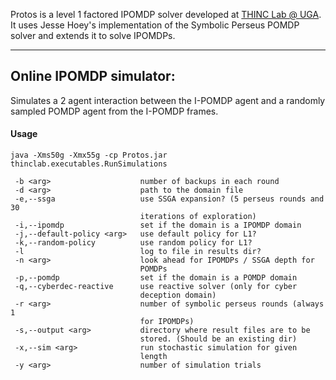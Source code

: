 Protos is a level 1 factored IPOMDP solver developed at [THINC Lab @ UGA](http://thinc.cs.uga.edu/). It uses Jesse Hoey's implementation of the Symbolic Perseus POMDP solver and extends it to solve IPOMDPs. 

******

## Online IPOMDP simulator:
Simulates a 2 agent interaction between the I-POMDP agent and a randomly sampled POMDP agent from the I-POMDP frames.

#### Usage

```
java -Xms50g -Xmx55g -cp Protos.jar thinclab.executables.RunSimulations

 -b <arg>                    number of backups in each round
 -d <arg>                    path to the domain file
 -e,--ssga                   use SSGA expansion? (5 perseus rounds and 30
                             iterations of exploration)
 -i,--ipomdp                 set if the domain is a IPOMDP domain
 -j,--default-policy <arg>   use default policy for L1?
 -k,--random-policy          use random policy for L1?
 -l                          log to file in results dir?
 -n <arg>                    look ahead for IPOMDPs / SSGA depth for
                             POMDPs
 -p,--pomdp                  set if the domain is a POMDP domain
 -q,--cyberdec-reactive      use reactive solver (only for cyber
                             deception domain)
 -r <arg>                    number of symbolic perseus rounds (always 1
                             for IPOMDPs)
 -s,--output <arg>           directory where result files are to be
                             stored. (Should be an existing dir)
 -x,--sim <arg>              run stochastic simulation for given
                             length
 -y <arg>                    number of simulation trials
```
